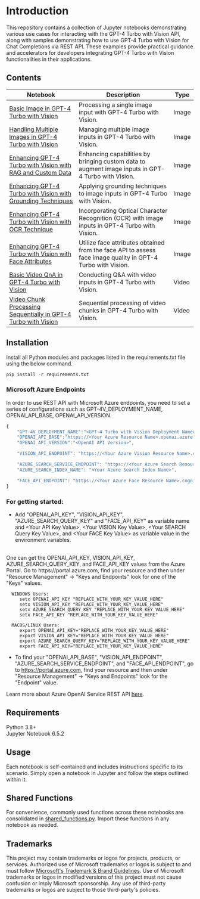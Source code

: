 
# Introduction

This repository contains a collection of Jupyter notebooks demonstrating various use cases for interacting with the GPT-4 Turbo with Vision API, along with samples demonstrating how to use GPT-4 Turbo with Vision for Chat Completions via REST API. These examples provide practical guidance and accelerators for developers integrating GPT-4 Turbo with Vision functionalities in their applications.

## Contents
| Notebook | Description | Type |
|----------|-------------|-------|
| [Basic Image in GPT-4 Turbo with Vision](basic/basic_chatcompletions_example_restapi.ipynb) | Processing a single image input with GPT-4 Turbo with Vision. | Image |
| [Handling Multiple Images in GPT-4 Turbo with Vision](multiple_images/multiple_images_chatcompletions_example_restapi.ipynb) | Managing multiple image inputs in GPT-4 Turbo with Vision. | Image |
| [Enhancing GPT-4 Turbo with Vision with RAG and Custom Data](rag/rag_chatcompletions_example_restapi.ipynb) |  Enhancing capabilities by bringing custom data to augment image inputs in GPT-4 Turbo with Vision. | Image |
| [Enhancing GPT-4 Turbo with Vision with Grounding Techniques](enhancement_grounding/enhancement_grounding_chatcompletions_example_restapi.ipynb) | Applying grounding techniques to image inputs in GPT-4 Turbo with Vision. | Image |
| [Enhancing GPT-4 Turbo with Vision with OCR Technique](enhancement_OCR/enhancement_OCR_chatcompletions_example_restapi.ipynb) | Incorporating Optical Character Recognition (OCR) with image inputs in GPT-4 Turbo with Vision. | Image |
| [Enhancing GPT-4 Turbo with Vision with Face Attributes](face/face_chatcompletions_example_restapi.ipynb) | Utilize face attributes obtained from the face API to assess face image quality in GPT-4 Turbo with Vision. | Image |
| [Basic Video QnA in GPT-4 Turbo with Vision](video/video_chatcompletions_example_restapi.ipynb) | Conducting Q&A with video inputs in GPT-4 Turbo with Vision. | Video |
| [Video Chunk Processing Sequentially in GPT-4 Turbo with Vision](video_chunk/video_chunk_chatcompletions_example_restapi.ipynb) | Sequential processing of video chunks in GPT-4 Turbo with Vision. | Video |


## Installation
Install all Python modules and packages listed in the requirements.txt file using the below command.

```python
pip install -r requirements.txt
```

### Microsoft Azure Endpoints
In order to use REST API with Microsoft Azure endpoints, you need to set a series of configurations such as GPT-4V_DEPLOYMENT_NAME, OPENAI_API_BASE, OPENAI_API_VERSION.

```js
{
    "GPT-4V_DEPLOYMENT_NAME":"<GPT-4 Turbo with Vision Deployment Name>",
    "OPENAI_API_BASE":"https://<Your Azure Resource Name>.openai.azure.com",
    "OPENAI_API_VERSION":"<OpenAI API Version>",

    "VISION_API_ENDPOINT": "https://<Your Azure Vision Resource Name>.cognitiveservices.azure.com",

    "AZURE_SEARCH_SERVICE_ENDPOINT": "https://<Your Azure Search Resource Name>.search.windows.net",
    "AZURE_SEARCH_INDEX_NAME": "<Your Azure Search Index Name>",

    "FACE_API_ENDPOINT": "https://<Your Azure Face Resource Name>.cognitiveservices.azure.com"
}
``` 

### For getting started:
- Add "OPENAI_API_KEY", "VISION_API_KEY", "AZURE_SEARCH_QUERY_KEY" and "FACE_API_KEY" as variable name and \<Your API Key Value\>, \<Your VISION Key Value\>, \<Your SEARCH Query Key Value\>, and \<Your FACE Key Value\> as variable value in the environment variables.
<br>
One can get the OPENAI_API_KEY, VISION_API_KEY, AZURE_SEARCH_QUERY_KEY, and FACE_API_KEY values from the Azure Portal. Go to https://portal.azure.com, find your resource and then under "Resource Management" -> "Keys and Endpoints" look for one of the "Keys" values.
 <br>
      
      WINDOWS Users: 
         setx OPENAI_API_KEY "REPLACE_WITH_YOUR_KEY_VALUE_HERE"
         setx VISION_API_KEY "REPLACE_WITH_YOUR_KEY_VALUE_HERE"
         setx AZURE_SEARCH_QUERY_KEY "REPLACE_WITH_YOUR_KEY_VALUE_HERE"
         setx FACE_API_KEY "REPLACE_WITH_YOUR_KEY_VALUE_HERE"

      MACOS/LINUX Users: 
         export OPENAI_API_KEY="REPLACE_WITH_YOUR_KEY_VALUE_HERE"
         export VISION_API_KEY="REPLACE_WITH_YOUR_KEY_VALUE_HERE"
         export AZURE_SEARCH_QUERY_KEY="REPLACE_WITH_YOUR_KEY_VALUE_HERE"
         export FACE_API_KEY="REPLACE_WITH_YOUR_KEY_VALUE_HERE"

- To find your "OPENAI_API_BASE", "VISION_API_ENDPOINT", "AZURE_SEARCH_SERVICE_ENDPOINT", and "FACE_API_ENDPOINT",  go to https://portal.azure.com, find your resource and then under "Resource Management" -> "Keys and Endpoints" look for the "Endpoint" value.

Learn more about Azure OpenAI Service REST API [here](https://learn.microsoft.com/en-us/azure/cognitive-services/openai/reference).


## Requirements
Python 3.8+ <br>
Jupyter Notebook 6.5.2


## Usage

Each notebook is self-contained and includes instructions specific to its scenario. Simply open a notebook in Jupyter and follow the steps outlined within it.

## Shared Functions

For convenience, commonly used functions across these notebooks are consolidated in [shared_functions.py](shared_functions.py). Import these functions in any notebook as needed.


## Trademarks

This project may contain trademarks or logos for projects, products, or services. Authorized use of Microsoft 
trademarks or logos is subject to and must follow 
[Microsoft's Trademark & Brand Guidelines](https://www.microsoft.com/en-us/legal/intellectualproperty/trademarks/usage/general).
Use of Microsoft trademarks or logos in modified versions of this project must not cause confusion or imply Microsoft sponsorship.
Any use of third-party trademarks or logos are subject to those third-party's policies.

